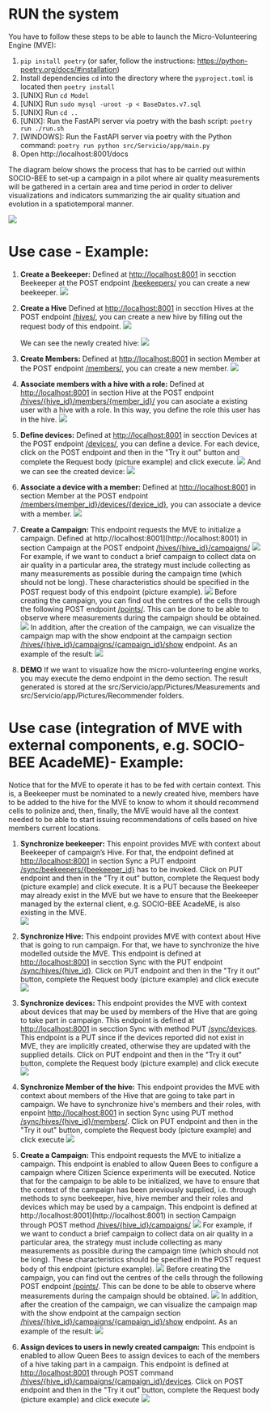 # RUN the system 

You have to follow these steps to be able to launch the Micro-Volunteering Engine (MVE): 
1. `pip install poetry` (or safer, follow the instructions: https://python-poetry.org/docs/#installation)
2. Install dependencies `cd` into the directory where the `pyproject.toml` is located then `poetry install`
3. [UNIX] Run `cd Model` 
4. [UNIX] Run `sudo mysql -uroot -p < BaseDatos.v7.sql`
5. [UNIX] Run `cd ..`
6. [UNIX]: Run the FastAPI server via poetry with the bash script: `poetry run ./run.sh`
6. [WINDOWS]: Run the FastAPI server via poetry with the Python command: `poetry run python src/Servicio/app/main.py`
7. Open http://localhost:8001/docs 

The diagram below shows the process that has to be carried out within SOCIO-BEE to set-up a campaign in a pilot where air quality measurements will be gathered in a certain area and time period in order to deliver visualizations and indicators summarizing the air quality situation and evolution in a spatiotemporal manner. 

![](./Picture_readme/QueenBeesWorkflow.drawio.png)

# Use case - Example: 

1. **Create a Beekeeper:**  Defined at [http://localhost:8001](http://localhost:8001) in secction Beekeeper at the POST endpoint [/beekeepers/](http://localhost:8001/docs#/BeeKeepers/create_beekeeper_beekeepers__post) you can create a new beekeeper. 
    ![](./Picture_readme/create_beekeeper_real.png)

2. **Create a Hive** Defined at [http://localhost:8001](http://localhost:8001) in secction Hives at the POST endpoint [/hives/](http://localhost:8001/docs#/Hives/create_hive_hives__post), you can create a new hive by filling out the request body of this endpoint. 
    ![](./Picture_readme/Hive_post.PNG)
    
    We can see the newly created hive: 
    ![](./Picture_readme/hive_zaragoza.PNG)

3. **Create Members:** Defined at [http://localhost:8001](http://localhost:8001) in section Member at the POST endpoint [/members/](http://localhost:8001/docs#/Members/create_member_members__post), you can create a new member. 
    ![](./Picture_readme/Member_post.PNG)
    

4. **Associate members with a hive with a role:** Defined at [http://localhost:8001](http://localhost:8001) in section Hive at the POST endpoint [/hives/{hive_id}/members/{member_id}/](http://localhost:8001/docs#/Hives/associate_existing_member_with_a_hive_with_specific_role_hives__hive_id__members__member_id___post) you can asociate a existing user with a hive with a role. In this way, you define the role this user has in the hive. 
![](./Picture_readme/associete_user_with_role.png)

5. **Define devices:**  Defined at [http://localhost:8001](http://localhost:8001) in secction Devices at the POST endpoint [/devices/](http://localhost:8001/docs#/Device), you can define a device. For each device, click on the POST endpoint and then in the "Try it out" button and complete the Request body (picture example) and click execute. 
![](./Picture_readme/Device_post.PNG)
And we can see the created device: 
![](./Picture_readme/Device_result.PNG)

6. **Associate a device with a member:** Defined at [http://localhost:8001](http://localhost:8001) in section Member at the POST endpoint [/members{member_id}/devices/{device_id}](http://localhost:8001/docs#/Members/create_member_device_members_member_id__devices__device_id__post), you can associate a device with a member. 
![](./Picture_readme/device_member.PNG)

7. **Create a Campaign:** This endpoint requests the MVE to initialize a campaign. Defined at http://localhost:8001](http://localhost:8001) in section Campaign at the POST endpoint [/hives/{hive_id}/campaigns/](http://localhost:8001/docs#/Campaigns/create_campaign_hives__hive_id__campaigns__post)
    ![](./Picture_readme/Campaign_section.PNG)
   For example, if we want to conduct a brief campaign to collect data on air quality in a particular area, the strategy must include collecting as many measurements as possible during the campaign time (which should not be long). These characteristics should be specified in the POST request body of this endpoint (picture example).
    ![](./Picture_readme/Sync/create_campaign.PNG)
    Before creating the campaign, you can find out the centres of the cells through the following POST endpoint    [/points/](http://localhost:8001/docs#/Sync/create_points_of_campaign_points__post). This can be done to be able to observe where measurements during the campaign should be obtained.
    ![](./Picture_readme/Sync/Create_points.png)
    In addition, after the creation of the campaign, we can visualize the campaign map with the show endpoint at the campaign section [/hives/{hive_id}/campaigns/{campaign_id}/show](http://localhost:8001/docs#/Campaigns/show_a_campaign_hives__hive_id__campaigns__campaign_id__show_get) endpoint. As an example of the result: 
    ![](./Picture_readme/Campaign_show.PNG)



8. **DEMO** If we want to visualize how the micro-volunteering engine works, you may execute the demo endpoint in the demo section. The result generated is stored at the src/Servicio/app/Pictures/Measurements and src/Servicio/app/Pictures/Recommender folders. 


# Use case (integration of MVE with external components, e.g. SOCIO-BEE AcadeME)- Example: 

Notice that for the MVE to operate it has to be fed with certain context. This is, a Beekeeper must be nominated to a newly created hive, members have to be added to the hive for the MVE to know to whom it should recommend cells to polinize and, then, finally, the MVE would have all the context needed to be able to start issuing recommendations of cells based on hive members current locations. 

1. **Synchronize beekeeper:** This enpoint provides MVE with context about Beekeeper of campaign’s Hive. For that, the endpoint defined at [http://localhost:8001](http://localhost:8001) in section Sync a PUT endpoint [/sync/beekeepers/{beekeeper_id}](http://localhost:8001/docs#/Sync/put_a_beekeeper_sync_beekeepers__beekeeper_id__put) has to be invoked. Click on PUT endpoint and then in the "Try it out" button, complete the Request body (picture example) and click execute. It is a PUT because the Beekeeper may already exist in the MVE but we have to ensure that the Beekeeper managed by the external client, e.g. SOCIO-BEE AcadeME, is also existing in the MVE.  
    ![](./Picture_readme/Sync/create_beekeeper.png)

2. **Synchronize Hive:** This endpoint provides MVE with context about Hive that is going to run campaign. For that, we have to synchronize the hive modelled outside the MVE. This endpoint is defined at [http://localhost:8001](http://localhost:8001) in secction Sync with the PUT endpoint  [/sync/hives/{hive_id}](http://localhost:8001/docs#/Sync/update_hive_sync_hives__hive_id__put). 
Click on PUT endpoint and then in the "Try it out" button, complete the Request body (pìcture example) and click execute 
    ![](./Picture_readme/Sync/create_hive.png)

3. **Synchronize devices:** This endpoint provides the MVE with context about devices that may be used by members of the Hive that are going to take part in campaign. This endpoint is defined at [http://localhost:8001](http://localhost:8001) in secction Sync with method PUT  [/sync/devices](http://localhost:8001/docs#/Sync/update_devices_sync_device_put). This endpoint is a PUT since if the devices reported did not exist in MVE, they are implicitly created, otherwise they are updated with the supplied details.  Click on PUT endpoint and then in the "Try it out" button, complete the Request body (pìcture example) and click execute 
![](./Picture_readme/Sync/create_devices.PNG)

4. **Synchronize Member of the hive:** This endpoint provides the MVE with context about members of the Hive that are going to take part in campaign. We have to synchronize hive's members and their roles, with enpoint [http://localhost:8001](http://localhost:8001) in section Sync using PUT method  [/sync/hives/{hive_id}/members/](http://localhost:8001/docs#/Sync/update_members_sync_hives__hive_id__members__put). Click on PUT endpoint and then in the "Try it out" button, complete the Request body (pìcture example) and click execute
    ![](./Picture_readme/Sync/sync_hive_members.png)

5. **Create a Campaign:** This endpoint requests the MVE to initialize a campaign. This endpoint is enabled to allow Queen Bees to configure a campaign where Citizen Science experiments will be executed. Notice that for the campaign to be able to be initialized, we have to ensure that the context of the campaign has been previously supplied, i.e. through methods to sync beekeeper, hive, hive member and their roles and devices which may be used by a campaign. This endpoint is defined at http://localhost:8001](http://localhost:8001) in section Campaign through POST method [/hives/{hive_id}/campaigns/](http://localhost:8001/docs#/Campaigns/create_campaign_hives__hive_id__campaigns__post)
    ![](./Picture_readme/Campaign_section.PNG)
   For example, if we want to conduct a brief campaign to collect data on air quality in a particular area, the strategy must include collecting as many measurements as possible during the campaign time (which should not be long). These characteristics should be specified in the POST request body of this endpoint (picture example).
    ![](./Picture_readme/Sync/create_campaign.PNG)
    Before creating the campaign, you can find out the centres of the cells through the following POST endpoint [/points/](http://localhost:8001/docs#/Sync/create_points_of_campaign_points__post). This can be done to be able to observe where measurements during the campaign should be obtained.
    ![](./Picture_readme/Sync/Create_points.png)
    In addition, after the creation of the campaign, we can visualize the campaign map with the show endpoint at the campaign section [/hives/{hive_id}/campaigns/{campaign_id}/show](http://localhost:8001/docs#/Campaigns/show_a_campaign_hives__hive_id__campaigns__campaign_id__show_get) endpoint. As an example of the result: 
    ![](./Picture_readme/Campaign_show.PNG)

6. **Assign devices to users in newly created campaign:** This endpoint is enabled to allow Queen Bees to assign devices to each of the members of a hive taking part in a campaign. This endpoint is defined at [http://localhost:8001](http://localhost:8001) through POST command [/hives/{hive_id}/campaigns/{campaign_id}/devices](http://localhost:8001/docs#/Sync/post_members_devices_hives__hive_id__campaigns__campaign_id__devices_post). Click on POST endpoint and then in the "Try it out" button, complete the Request body (pìcture example) and click execute 
![](./Picture_readme/Sync/campaignMember.png)

